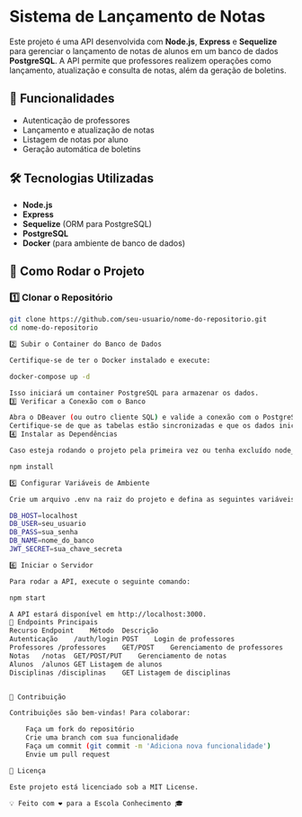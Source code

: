 # Sistema de Lançamento de Notas  

Este projeto é uma API desenvolvida com **Node.js**, **Express** e **Sequelize** para gerenciar o lançamento de notas de alunos em um banco de dados **PostgreSQL**. A API permite que professores realizem operações como lançamento, atualização e consulta de notas, além da geração de boletins.  

## 📌 Funcionalidades  
- Autenticação de professores 
- Lançamento e atualização de notas  
- Listagem de notas por aluno  
- Geração automática de boletins  

## 🛠 Tecnologias Utilizadas  
- **Node.js**  
- **Express**  
- **Sequelize** (ORM para PostgreSQL)  
- **PostgreSQL**  
- **Docker** (para ambiente de banco de dados)  
  

## 🚀 Como Rodar o Projeto  

### 1️⃣ Clonar o Repositório  
```bash
git clone https://github.com/seu-usuario/nome-do-repositorio.git
cd nome-do-repositorio

2️⃣ Subir o Container do Banco de Dados

Certifique-se de ter o Docker instalado e execute:

docker-compose up -d

Isso iniciará um container PostgreSQL para armazenar os dados.
3️⃣ Verificar a Conexão com o Banco

Abra o DBeaver (ou outro cliente SQL) e valide a conexão com o PostgreSQL.
Certifique-se de que as tabelas estão sincronizadas e que os dados iniciais foram carregados corretamente.
4️⃣ Instalar as Dependências

Caso esteja rodando o projeto pela primeira vez ou tenha excluído node_modules, execute:

npm install

5️⃣ Configurar Variáveis de Ambiente

Crie um arquivo .env na raiz do projeto e defina as seguintes variáveis:

DB_HOST=localhost
DB_USER=seu_usuario
DB_PASS=sua_senha
DB_NAME=nome_do_banco
JWT_SECRET=sua_chave_secreta

6️⃣ Iniciar o Servidor

Para rodar a API, execute o seguinte comando:

npm start

A API estará disponível em http://localhost:3000.
📌 Endpoints Principais
Recurso	Endpoint	Método	Descrição
Autenticação	/auth/login	POST	Login de professores
Professores	/professores	GET/POST	Gerenciamento de professores
Notas	/notas	GET/POST/PUT	Gerenciamento de notas
Alunos	/alunos	GET	Listagem de alunos
Disciplinas	/disciplinas	GET	Listagem de disciplinas


🤝 Contribuição

Contribuições são bem-vindas! Para colaborar:

    Faça um fork do repositório
    Crie uma branch com sua funcionalidade 
    Faça um commit (git commit -m 'Adiciona nova funcionalidade')
    Envie um pull request

📄 Licença

Este projeto está licenciado sob a MIT License.

💡 Feito com ❤️ para a Escola Conhecimento 🎓